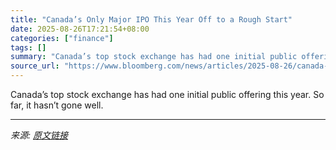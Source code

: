 ```yaml
---
title: "Canada’s Only Major IPO This Year Off to a Rough Start"
date: 2025-08-26T17:21:54+08:00
categories: ["finance"]
tags: []
summary: "Canada’s top stock exchange has had one initial public offering this year. So far, it hasn’t gone well."
source_url: "https://www.bloomberg.com/news/articles/2025-08-26/canada-s-only-major-ipo-this-year-is-off-to-a-rough-start"
---
```


Canada’s top stock exchange has had one initial public offering this year. So far, it hasn’t gone well.

---

*来源: [原文链接](https://www.bloomberg.com/news/articles/2025-08-26/canada-s-only-major-ipo-this-year-is-off-to-a-rough-start)*
